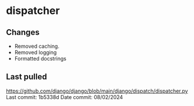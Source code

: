 # dispatcher


Changes
---------

* Removed caching.
* Removed logging
* Formatted docstrings


Last pulled
-------------
https://github.com/django/django/blob/main/django/dispatch/dispatcher.py
Last commit: 1b5338d
Date commit: 08/02/2024
